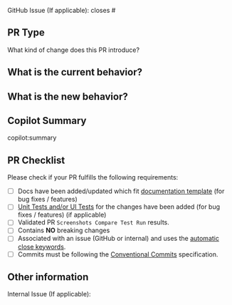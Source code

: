 GitHub Issue (If applicable): closes #

<!-- Link to relevant GitHub issue if applicable. All PRs should be associated with an issue (GitHub issue or internal), unless the change is documentation related. -->

## PR Type

What kind of change does this PR introduce?
<!-- Please uncomment one or more that apply to this PR

- Bugfix
- Feature
- Code style update (formatting)
- Refactoring (no functional changes, no api changes)
- Build or CI related changes
- Documentation content changes
- Project automation
- Other... Please describe:

-->

## What is the current behavior?

<!-- Please describe the current behavior that you are modifying, or link to a relevant issue. -->


## What is the new behavior?

<!-- Please describe the new behavior after your modifications. -->

## Copilot Summary

copilot:summary

## PR Checklist

Please check if your PR fulfills the following requirements:

- [ ] Docs have been added/updated which fit [documentation template](https://github.com/unoplatform/uno/blob/master/doc/.feature-template.md) (for bug fixes / features)
- [ ] [Unit Tests and/or UI Tests](https://github.com/unoplatform/uno/blob/master/doc/articles/uno-development/working-with-the-samples-apps.md) for the changes have been added (for bug fixes / features) (if applicable)
- [ ] Validated PR `Screenshots Compare Test Run` results.
- [ ] Contains **NO** breaking changes
- [ ] Associated with an issue (GitHub or internal) and uses the [automatic close keywords](https://help.github.com/en/github/managing-your-work-on-github/linking-a-pull-request-to-an-issue).
- [ ] Commits must be following the [Conventional Commits](https://www.conventionalcommits.org/en/v1.0.0/#summary) specification.

<!-- If this PR contains a breaking change, please describe the impact and migration path for existing applications below.
     Please note that breaking changes are likely to be rejected -->

## Other information

<!-- Please provide any additional information if necessary -->

Internal Issue (If applicable):
<!-- Link to relevant internal issue if applicable. All PRs should be associated with an issue (GitHub issue or internal) -->
